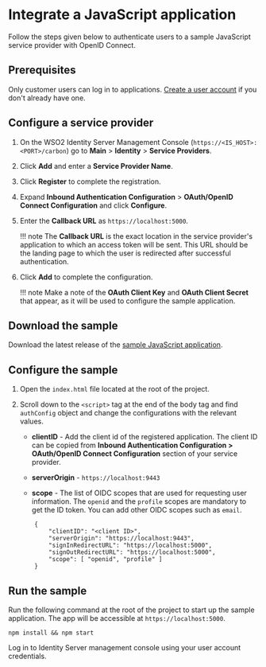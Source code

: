 # Integrate a JavaScript application
Follow the steps given below to authenticate users to a sample JavaScript service provider with OpenID Connect.

## Prerequisites
Only customer users can log in to applications. [Create a user account](../../guides/identity-lifecycles/onboard-overview) if you don't already have one.

## Configure a service provider

1. On the WSO2 Identity Server Management Console (`https://<IS_HOST>:<PORT>/carbon`) go to **Main** > **Identity** > **Service Providers**.
2. Click **Add** and enter a **Service Provider Name**.
3. Click **Register** to complete the registration.
4. Expand **Inbound Authentication Configuration** > **OAuth/OpenID Connect Configuration** and click **Configure**.
5. Enter the **Callback URL** as `https://localhost:5000`.

    !!! note
        The **Callback URL** is the exact location in the service provider's application to which an access token will be sent. This URL should be the landing page to which the user is redirected after successful authentication.

6. Click **Add** to complete the configuration. 

    !!! note
        Make a note of the **OAuth Client Key** and **OAuth Client Secret** that appear, as it will be used to configure the sample application.

## Download the sample
Download the latest release of the [sample JavaScript application](https://github.com/asgardeo/asgardeo-auth-spa-sdk/releases/latest/download/asgardeo-html-js-app.zip).

## Configure the sample
1. Open the `index.html` file located at the root of the project.
2. Scroll down to the `<script>` tag at the end of the body tag and find `authConfig` object and change the configurations with the relevant values.
    - **clientID** - Add the client id of the registered application. The client ID can be copied from **Inbound Authentication Configuration > OAuth/OpenID Connect Configuration** section of your service provider.

    - **serverOrigin** - `https://localhost:9443`

    - **scope** - The list of OIDC scopes that are used for requesting user information. The ``openid`` and the ``profile`` scopes are mandatory to get the ID token. You can add other OIDC scopes such as ``email``.

    ``` 
        {
            "clientID": "<client ID>",
            "serverOrigin": "https://localhost:9443",
            "signInRedirectURL": "https://localhost:5000",
            "signOutRedirectURL": "https://localhost:5000",
            "scope": [ "openid", "profile" ]
        }
    ``` 

## Run the sample

Run the following command at the root of the project to start up the sample application. The app will be accessible at `https://localhost:5000`. 

```
npm install && npm start
```

Log in to Identity Server management console using your user account credentials.